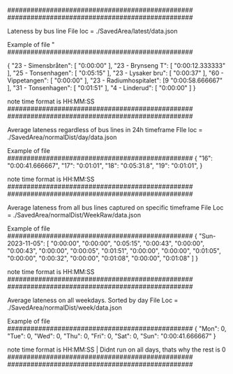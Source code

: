 ################################################
################################################

Lateness by bus line
File loc = ./SavedArea/latest/data.json

Example of file "
################################################

{
    "23 - Simensbråten": [
        "0:00:00"
    ],
    "23 - Brynseng T": [
        "0:00:12.333333"
    ],
    "25 - Tonsenhagen": [
        "0:05:15"
    ],
    "23 - Lysaker bru": [
        "0:00:37"
    ],
    "60 - Vippetangen": [
        "0:00:00"
    ],
    "23 - Radiumhospitalet": [9
        "0:00:58.666667"
    ],
    "31 - Tonsenhagen": [
        "0:01:51"
    ],
    "4 - Linderud": [
        "0:00:00"
    ]
}

note time format is HH:MM:SS
################################################
################################################



Average lateness regardless of bus lines in 24h timeframe
FIle loc = ./SavedArea/normalDist/day/data.json

Example of file
################################################
{
    "16": "0:00:41.666667",
    "17": "0:01:01",
    "18": "0:05:31.8",
    "19": "0:01:01",
}

note time format is HH:MM:SS
################################################
################################################



Average lateness from all bus lines captured on specific timeframe
File Loc = ./SavedArea/normalDist/WeekRaw/data.json

Example of file
################################################
{
    "Sun-2023-11-05": [
        "0:00:00",
        "0:00:00",
        "0:05:15",
        "0:00:43",
        "0:00:00",
        "0:00:43",
        "0:00:00",
        "0:00:05",
        "0:01:51",
        "0:00:00",
        "0:00:00",
        "0:01:05",
        "0:00:00",
        "0:00:32",
        "0:00:00",
        "0:01:08",
        "0:00:00",
        "0:01:08"
    ]
}

note time format is HH:MM:SS
################################################
################################################



Average lateness on all weekdays. Sorted by day 
File Loc = ./SavedArea/normalDist/week/data.json

Example of file
################################################
{
    "Mon": 0,
    "Tue": 0,
    "Wed": 0,
    "Thu": 0,
    "Fri": 0,
    "Sat": 0,
    "Sun": "0:00:41.666667"
}

note time format is HH:MM:SS | Didnt run on all days, thats why the rest is 0
################################################
################################################

